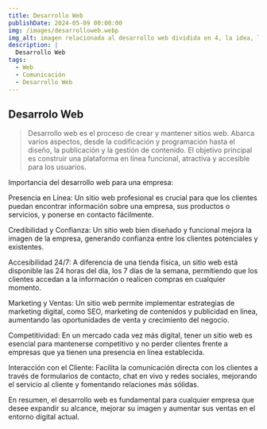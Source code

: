 ```yaml
---
title: Desarrollo Web
publishDate: 2024-05-09 00:00:00
img: /images/desarrolloweb.webp
img_alt: imagen relacionada al desarrollo web dividida en 4, la idea, los lenguajes de programación, analiticas y producción
description: |
  Desarrollo Web
tags:
  - Web
  - Comunicación
  - Desarrollo Web
---
```


## Desarrolo Web

> Desarrollo web es el proceso de crear y mantener sitios web. Abarca varios aspectos, desde la codificación y programación hasta el diseño, la publicación y la gestión de contenido. El objetivo principal es construir una plataforma en línea funcional, atractiva y accesible para los usuarios.

Importancia del desarrollo web para una empresa:

Presencia en Línea: Un sitio web profesional es crucial para que los clientes puedan encontrar información sobre una empresa, sus productos o servicios, y ponerse en contacto fácilmente.

Credibilidad y Confianza: Un sitio web bien diseñado y funcional mejora la imagen de la empresa, generando confianza entre los clientes potenciales y existentes.

Accesibilidad 24/7: A diferencia de una tienda física, un sitio web está disponible las 24 horas del día, los 7 días de la semana, permitiendo que los clientes accedan a la información o realicen compras en cualquier momento.

Marketing y Ventas: Un sitio web permite implementar estrategias de marketing digital, como SEO, marketing de contenidos y publicidad en línea, aumentando las oportunidades de venta y crecimiento del negocio.

Competitividad: En un mercado cada vez más digital, tener un sitio web es esencial para mantenerse competitivo y no perder clientes frente a empresas que ya tienen una presencia en línea establecida.

Interacción con el Cliente: Facilita la comunicación directa con los clientes a través de formularios de contacto, chat en vivo y redes sociales, mejorando el servicio al cliente y fomentando relaciones más sólidas.

En resumen, el desarrollo web es fundamental para cualquier empresa que desee expandir su alcance, mejorar su imagen y aumentar sus ventas en el entorno digital actual.
